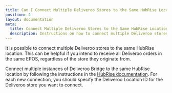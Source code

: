 ```yaml
---
title: Can I Connect Multiple Deliveroo Stores to the Same HubRise Location?
position: 2
layout: documentation
meta:
  title: Connect Multiple Deliveroo Stores to the Same HubRise Location
  description: Instructions on how to connect multiple Deliveroo stores with the same HubRise location.
---
```


It is possible to connect multiple Deliveroo stores to the same HubRise location. This can be helpful if you intend to receive all Deliveroo orders in the same EPOS, regardless of the store they originate from.

Connect multiple instances of Deliveroo Bridge to the same HubRise location by following the instructions in the [HubRise documentation](/docs/faqs/connect-multiple-instances-same-app/). For each new connection, you should specify the Deliveroo Location ID for the Deliveroo store you want to connect.
